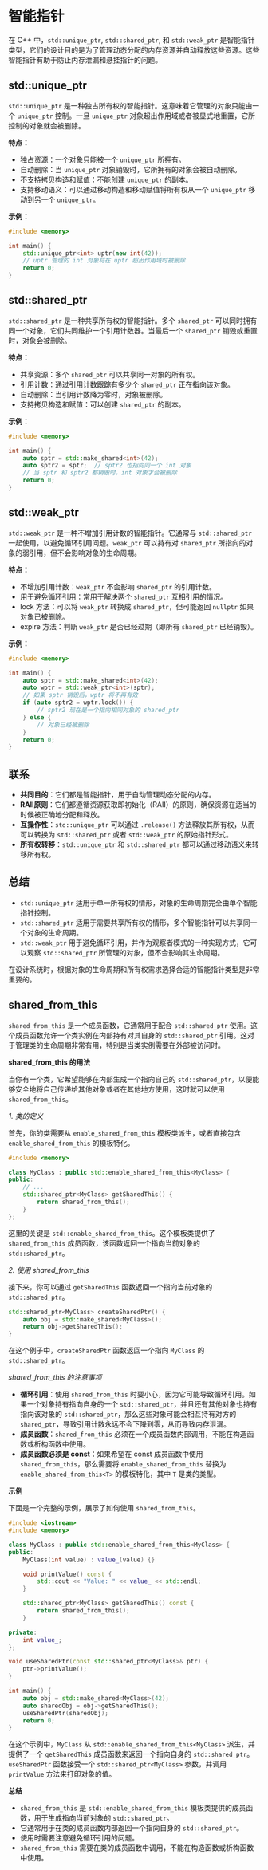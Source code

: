# 智能指针

在 C++ 中，`std::unique_ptr`, `std::shared_ptr`, 和 `std::weak_ptr` 是智能指针类型，它们的设计目的是为了管理动态分配的内存资源并自动释放这些资源。这些智能指针有助于防止内存泄漏和悬挂指针的问题。

## std::unique_ptr

`std::unique_ptr` 是一种独占所有权的智能指针。这意味着它管理的对象只能由一个 `unique_ptr` 控制。一旦 `unique_ptr` 对象超出作用域或者被显式地重置，它所控制的对象就会被删除。

**特点：**

- 独占资源：一个对象只能被一个 `unique_ptr` 所拥有。
- 自动删除：当 `unique_ptr` 对象销毁时，它所拥有的对象会被自动删除。
- 不支持拷贝构造和赋值：不能创建 `unique_ptr` 的副本。
- 支持移动语义：可以通过移动构造和移动赋值将所有权从一个 `unique_ptr` 移动到另一个 `unique_ptr`。

**示例：**

```cpp
#include <memory>

int main() {
    std::unique_ptr<int> uptr(new int(42));
    // uptr 管理的 int 对象将在 uptr 超出作用域时被删除
    return 0;
}
```

## std::shared_ptr

`std::shared_ptr` 是一种共享所有权的智能指针。多个 `shared_ptr` 可以同时拥有同一个对象，它们共同维护一个引用计数器。当最后一个 `shared_ptr` 销毁或重置时，对象会被删除。

**特点：**

- 共享资源：多个 `shared_ptr` 可以共享同一对象的所有权。
- 引用计数：通过引用计数跟踪有多少个 `shared_ptr` 正在指向该对象。
- 自动删除：当引用计数降为零时，对象被删除。
- 支持拷贝构造和赋值：可以创建 `shared_ptr` 的副本。

**示例：**

```cpp
#include <memory>

int main() {
    auto sptr = std::make_shared<int>(42);
    auto sptr2 = sptr;  // sptr2 也指向同一个 int 对象
    // 当 sptr 和 sptr2 都销毁时，int 对象才会被删除
    return 0;
}
```

## std::weak_ptr

`std::weak_ptr` 是一种不增加引用计数的智能指针。它通常与 `std::shared_ptr` 一起使用，以避免循环引用问题。`weak_ptr` 可以持有对 `shared_ptr` 所指向的对象的弱引用，但不会影响对象的生命周期。

**特点：**

- 不增加引用计数：`weak_ptr` 不会影响 `shared_ptr` 的引用计数。
- 用于避免循环引用：常用于解决两个 `shared_ptr` 互相引用的情况。
- lock 方法：可以将 `weak_ptr` 转换成 `shared_ptr`，但可能返回 `nullptr` 如果对象已被删除。
- expire 方法：判断 `weak_ptr` 是否已经过期（即所有 `shared_ptr` 已经销毁）。

**示例：**

```cpp
#include <memory>

int main() {
    auto sptr = std::make_shared<int>(42);
    auto wptr = std::weak_ptr<int>(sptr);
    // 如果 sptr 销毁后，wptr 将不再有效
    if (auto sptr2 = wptr.lock()) {
        // sptr2 现在是一个指向相同对象的 shared_ptr
    } else {
        // 对象已经被删除
    }
    return 0;
}
```

## 联系

- **共同目的**：它们都是智能指针，用于自动管理动态分配的内存。
- **RAII原则**：它们都遵循资源获取即初始化（RAII）的原则，确保资源在适当的时候被正确地分配和释放。
- **互操作性**：`std::unique_ptr` 可以通过 `.release()` 方法释放其所有权，从而可以转换为 `std::shared_ptr` 或者 `std::weak_ptr` 的原始指针形式。
- **所有权转移**：`std::unique_ptr` 和 `std::shared_ptr` 都可以通过移动语义来转移所有权。

## 总结

- `std::unique_ptr` 适用于单一所有权的情形，对象的生命周期完全由单个智能指针控制。
- `std::shared_ptr` 适用于需要共享所有权的情形，多个智能指针可以共享同一个对象的生命周期。
- `std::weak_ptr` 用于避免循环引用，并作为观察者模式的一种实现方式，它可以观察 `std::shared_ptr` 所管理的对象，但不会影响其生命周期。

在设计系统时，根据对象的生命周期和所有权需求选择合适的智能指针类型是非常重要的。

## shared_from_this

`shared_from_this` 是一个成员函数，它通常用于配合 `std::shared_ptr` 使用。这个成员函数允许一个类实例在内部持有对其自身的 `std::shared_ptr` 引用。这对于管理类的生命周期非常有用，特别是当类实例需要在外部被访问时。

**shared_from_this 的用法**

当你有一个类，它希望能够在内部生成一个指向自己的 `std::shared_ptr`，以便能够安全地将自己传递给其他对象或者在其他地方使用，这时就可以使用 `shared_from_this`。

*1. 类的定义*

首先，你的类需要从 `enable_shared_from_this` 模板类派生，或者直接包含 `enable_shared_from_this` 的模板特化。

```cpp
#include <memory>

class MyClass : public std::enable_shared_from_this<MyClass> {
public:
    // ...
    std::shared_ptr<MyClass> getSharedThis() {
        return shared_from_this();
    }
};
```

这里的关键是 `std::enable_shared_from_this`。这个模板类提供了 `shared_from_this` 成员函数，该函数返回一个指向当前对象的 `std::shared_ptr`。

*2. 使用 shared_from_this*

接下来，你可以通过 `getSharedThis` 函数返回一个指向当前对象的 `std::shared_ptr`。

```cpp
std::shared_ptr<MyClass> createSharedPtr() {
    auto obj = std::make_shared<MyClass>();
    return obj->getSharedThis();
}
```

在这个例子中，`createSharedPtr` 函数返回一个指向 `MyClass` 的 `std::shared_ptr`。

*shared_from_this 的注意事项*

- **循环引用**：使用 `shared_from_this` 时要小心，因为它可能导致循环引用。如果一个对象持有指向自身的一个 `std::shared_ptr`，并且还有其他对象也持有指向该对象的 `std::shared_ptr`，那么这些对象可能会相互持有对方的 `shared_ptr`，导致引用计数永远不会下降到零，从而导致内存泄漏。
- **成员函数**：`shared_from_this` 必须在一个成员函数内部调用，不能在构造函数或析构函数中使用。
- **成员函数必须是 const**：如果希望在 const 成员函数中使用 `shared_from_this`，那么需要将 `enable_shared_from_this` 替换为 `enable_shared_from_this<T>` 的模板特化，其中 `T` 是类的类型。

**示例**

下面是一个完整的示例，展示了如何使用 `shared_from_this`。

```cpp
#include <iostream>
#include <memory>

class MyClass : public std::enable_shared_from_this<MyClass> {
public:
    MyClass(int value) : value_(value) {}

    void printValue() const {
        std::cout << "Value: " << value_ << std::endl;
    }

    std::shared_ptr<MyClass> getSharedThis() const {
        return shared_from_this();
    }

private:
    int value_;
};

void useSharedPtr(const std::shared_ptr<MyClass>& ptr) {
    ptr->printValue();
}

int main() {
    auto obj = std::make_shared<MyClass>(42);
    auto sharedObj = obj->getSharedThis();
    useSharedPtr(sharedObj);
    return 0;
}
```

在这个示例中，`MyClass` 从 `std::enable_shared_from_this<MyClass>` 派生，并提供了一个 `getSharedThis` 成员函数来返回一个指向自身的 `std::shared_ptr`。`useSharedPtr` 函数接受一个 `std::shared_ptr<MyClass>` 参数，并调用 `printValue` 方法来打印对象的值。

**总结**

- `shared_from_this` 是 `std::enable_shared_from_this` 模板类提供的成员函数，用于生成指向当前对象的 `std::shared_ptr`。
- 它通常用于在类的成员函数内部返回一个指向自身的 `std::shared_ptr`。
- 使用时需要注意避免循环引用的问题。
- `shared_from_this` 需要在类的成员函数中调用，不能在构造函数或析构函数中使用。
